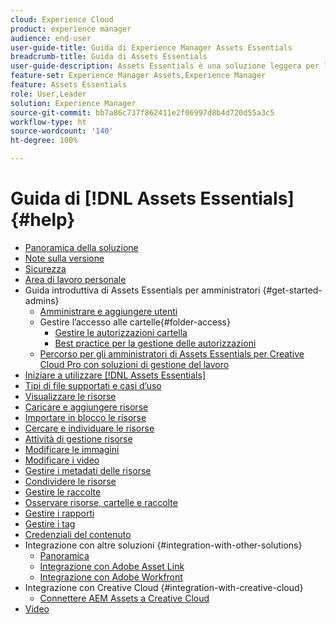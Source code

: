 ```yaml
---
cloud: Experience Cloud
product: experience manager
audience: end-user
user-guide-title: Guida di Experience Manager Assets Essentials
breadcrumb-title: Guida di Assets Essentials
user-guide-description: Assets Essentials è una soluzione leggera per la gestione delle risorse che funziona all’interno di altre applicazioni Experience Cloud.
feature-set: Experience Manager Assets,Experience Manager
feature: Assets Essentials
role: User,Leader
solution: Experience Manager
source-git-commit: bb7a86c737f862411e2f06997d8b4d720d55a3c5
workflow-type: ht
source-wordcount: '140'
ht-degree: 100%

---
```



# Guida di [!DNL Assets Essentials] {#help}

+ [Panoramica della soluzione](introduction.md)
+ [Note sulla versione](release-notes.md)
+ [Sicurezza](security-overview.md)
+ [Area di lavoro personale](my-workspace.md)
+ Guida introduttiva di Assets Essentials per amministratori {#get-started-admins}
   + [Amministrare e aggiungere utenti](deploy-administer.md)
   + Gestire l’accesso alle cartelle{#folder-access}
      + [Gestire le autorizzazioni cartella](manage-permissions.md)
      + [Best practice per la gestione delle autorizzazioni](permission-management-best-practices.md)
   + [Percorso per gli amministratori di Assets Essentials per Creative Cloud Pro con soluzioni di gestione del lavoro](assets-essentials-cc-pro-work-management-admin-journey.md)
+ [Iniziare a utilizzare [!DNL Assets Essentials]](get-started.md)
+ [Tipi di file supportati e casi d’uso](supported-file-formats.md)
+ [Visualizzare le risorse](navigate-view.md)
+ [Caricare e aggiungere risorse](add-delete.md)
+ [Importare in blocco le risorse](bulk-import-assets-view.md)
+ [Cercare e individuare le risorse](search.md)
+ [Attività di gestione risorse](manage-organize.md)
+ [Modificare le immagini](edit-images.md)
+ [Modificare i video](edit-videos.md)
+ [Gestire i metadati delle risorse](metadata.md)
+ [Condividere le risorse](share-links-for-assets.md)
+ [Gestire le raccolte](manage-collections.md)
+ [Osservare risorse, cartelle e raccolte](manage-notifications.md)
+ [Gestire i rapporti](manage-reports.md)
+ [Gestire i tag](tagging-management.md)
+ [Credenziali del contenuto](/help/using/content-credentials.md)
+ Integrazione con altre soluzioni {#integration-with-other-solutions}
   + [Panoramica](integration.md)
   + [Integrazione con Adobe Asset Link](integrate-with-creative-cloud.md)
   + [Integrazione con Adobe Workfront](integrate-with-workfront.md)
+ Integrazione con Creative Cloud {#integration-with-creative-cloud}
   + [Connettere AEM Assets a Creative Cloud](connect-assets-with-creative-cloud.md)
+ [Video](https://experienceleague.adobe.com/docs/experience-manager-learn/assets-essentials/overview.html?lang=it)

